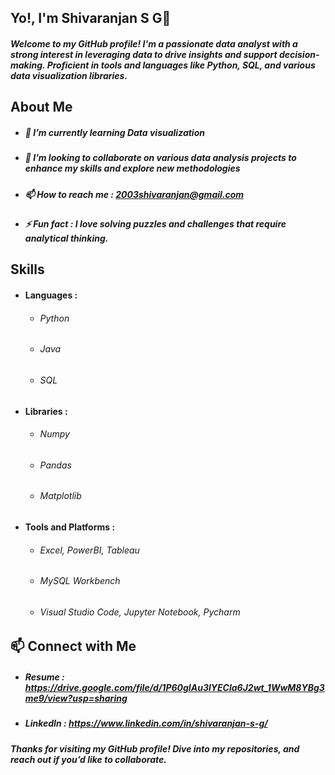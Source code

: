 ## Yo!, I'm Shivaranjan S G👋
##### Welcome to my GitHub profile! I'm a passionate data analyst with a strong interest in leveraging data to drive insights and support decision-making. Proficient in tools and languages like Python, SQL, and various data visualization libraries.
## About Me
- ##### 🌱 I’m currently learning Data visualization
- ##### 👯 I’m looking to collaborate on various data analysis projects to enhance my skills and explore new methodologies
- ##### 📫 How to reach me : 2003shivaranjan@gmail.com
- ##### ⚡ Fun fact : I love solving puzzles and challenges that require analytical thinking.
## Skills
- #### Languages :
     - ###### Python
     - ###### Java
     - ###### SQL
- #### Libraries :
     - ###### Numpy
     - ###### Pandas
     - ###### Matplotlib
- #### Tools and Platforms :
     - ###### Excel, PowerBI, Tableau
     - ###### MySQL Workbench
     - ###### Visual Studio Code, Jupyter Notebook, Pycharm
## 📫 Connect with Me
- ##### Resume : https://drive.google.com/file/d/1P60gIAu3lYECla6J2wt_1WwM8YBg3me9/view?usp=sharing
- ##### LinkedIn : https://www.linkedin.com/in/shivaranjan-s-g/
##### Thanks for visiting my GitHub profile! Dive into my repositories, and reach out if you’d like to collaborate.
